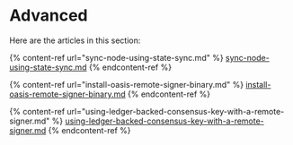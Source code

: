 # Advanced

Here are the articles in this section:

{% content-ref url="sync-node-using-state-sync.md" %}
[sync-node-using-state-sync.md](sync-node-using-state-sync.md)
{% endcontent-ref %}

{% content-ref url="install-oasis-remote-signer-binary.md" %}
[install-oasis-remote-signer-binary.md](install-oasis-remote-signer-binary.md)
{% endcontent-ref %}

{% content-ref url="using-ledger-backed-consensus-key-with-a-remote-signer.md" %}
[using-ledger-backed-consensus-key-with-a-remote-signer.md](using-ledger-backed-consensus-key-with-a-remote-signer.md)
{% endcontent-ref %}

